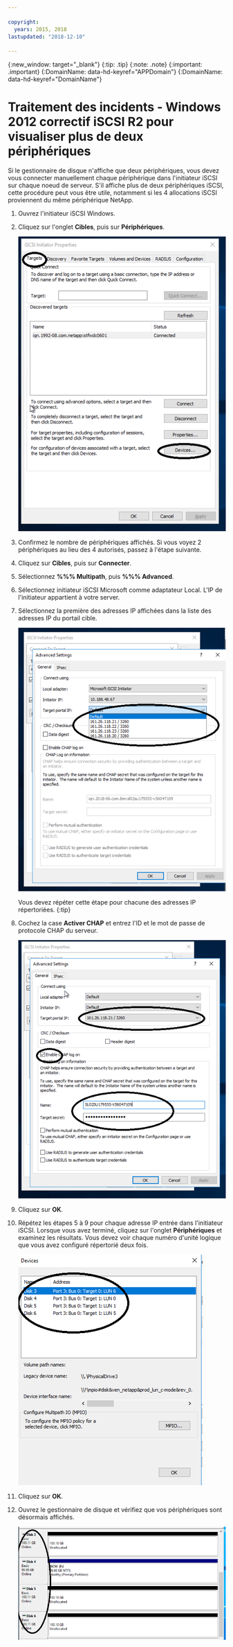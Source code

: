 ```yaml
---

copyright:
  years: 2015, 2018
lastupdated: "2018-12-10"

---
```


{:new_window: target="_blank"}
{:tip: .tip}
{:note: .note}
{:important: .important}
{:DomainName: data-hd-keyref="APPDomain"}
{:DomainName: data-hd-keyref="DomainName"}


# Traitement des incidents - Windows 2012 correctif iSCSI R2 pour visualiser plus de deux périphériques

Si le gestionnaire de disque n'affiche que deux périphériques, vous devez vous connecter manuellement chaque périphérique dans l'initiateur iSCSI sur chaque noeud de serveur. S'il affiche plus de deux périphériques iSCSI, cette procédure peut vous être utile, notamment si les 4 allocations iSCSI proviennent du même périphérique NetApp.

1. Ouvrez l'initiateur iSCSI Windows.
2. Cliquez sur l'onglet **Cibles**, puis sur **Périphériques**.

   ![Propriétés de l'initiateur iSCSI](/images/win12-ts1.png)
3. Confirmez le nombre de périphériques affichés. Si vous voyez 2 périphériques au lieu des 4 autorisés, passez à l'étape suivante.
4. Cliquez sur **Cibles**, puis sur **Connecter**.
5. Sélectionnez **%%% Multipath**, puis **%%% Advanced**.
6. Sélectionnez initiateur iSCSI Microsoft comme adaptateur Local. L'IP de l'initiateur appartient à votre server.
7. Sélectionnez la première des adresses IP affichées dans la liste des adresses IP du portail cible.

   ![Paramètres avancés, adresses IP](/images/win12-ts3.png)

   Vous devez répéter cette étape pour chacune des adresses IP répertoriées.
   {:tip}

8. Cochez la case **Activer CHAP** et entrez l'ID et le mot de passe de protocole CHAP du serveur.

   ![Paramètres avancés, protocole CHAP](/images/win12-ts4.png)
9. Cliquez sur **OK**.
10. Répétez les étapes 5 à 9 pour chaque adresse IP entrée dans l'initiateur iSCSI. Lorsque vous avez terminé, cliquez sur l'onglet **Périphériques** et examinez les résultats. Vous devez voir chaque numéro d'unité logique que vous avez configuré répertorié deux fois.

    ![Onglet Périphériques](/images/win12-ts5.png)
11. Cliquez sur **OK**.
12. Ouvrez le gestionnaire de disque et vérifiez que vos périphériques sont désormais affichés.

    ![Gestionnaire d'unités](/images/win12-ts6.png)
